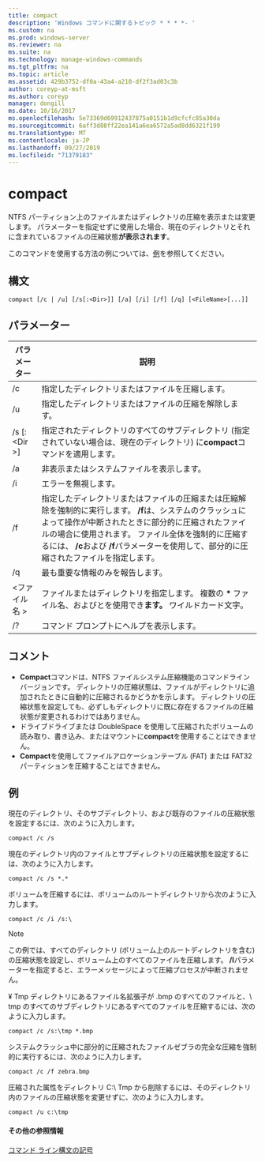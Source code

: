 ```yaml
---
title: compact
description: 'Windows コマンドに関するトピック * * * *- '
ms.custom: na
ms.prod: windows-server
ms.reviewer: na
ms.suite: na
ms.technology: manage-windows-commands
ms.tgt_pltfrm: na
ms.topic: article
ms.assetid: 429b3752-df0a-43a4-a210-df2f3ad03c3b
author: coreyp-at-msft
ms.author: coreyp
manager: dongill
ms.date: 10/16/2017
ms.openlocfilehash: 5e73369d69912437875a0151b1d9cfcfc85a30da
ms.sourcegitcommit: 6aff3d88ff22ea141a6ea6572a5ad8dd6321f199
ms.translationtype: MT
ms.contentlocale: ja-JP
ms.lasthandoff: 09/27/2019
ms.locfileid: "71379183"
---
```

# <a name="compact"></a>compact



NTFS パーティション上のファイルまたはディレクトリの圧縮を表示または変更します。 パラメーターを指定せずに使用した場合、現在のディレクトリとそれに含まれているファイルの圧縮状態**が表示されます**。

このコマンドを使用する方法の例については、[例](#BKMK_examples)を参照してください。

## <a name="syntax"></a>構文

```
compact [/c | /u] [/s[:<Dir>]] [/a] [/i] [/f] [/q] [<FileName>[...]]
```

## <a name="parameters"></a>パラメーター

|パラメーター|説明|
|---------|-----------|
|/c|指定したディレクトリまたはファイルを圧縮します。|
|/u|指定したディレクトリまたはファイルの圧縮を解除します。|
|/s [: \<Dir >]|指定されたディレクトリのすべてのサブディレクトリ (指定されていない場合は、現在のディレクトリ) に**compact**コマンドを適用します。|
|/a|非表示またはシステムファイルを表示します。|
|/i|エラーを無視します。|
|/f|指定したディレクトリまたはファイルの圧縮または圧縮解除を強制的に実行します。 **/f**は、システムのクラッシュによって操作が中断されたときに部分的に圧縮されたファイルの場合に使用されます。 ファイル全体を強制的に圧縮するには、 **/c**および **/f**パラメーターを使用して、部分的に圧縮されたファイルを指定します。|
|/q|最も重要な情報のみを報告します。|
|\<ファイル名 >|ファイルまたはディレクトリを指定します。 複数の **&#42;** ファイル名、およびとを使用でき**ます。** ワイルドカード文字。|
|/?|コマンド プロンプトにヘルプを表示します。|

## <a name="remarks"></a>コメント

-   **Compact**コマンドは、NTFS ファイルシステム圧縮機能のコマンドラインバージョンです。 ディレクトリの圧縮状態は、ファイルがディレクトリに追加されたときに自動的に圧縮されるかどうかを示します。 ディレクトリの圧縮状態を設定しても、必ずしもディレクトリに既に存在するファイルの圧縮状態が変更されるわけではありません。
-   ドライブドライブまたは DoubleSpace を使用して圧縮されたボリュームの読み取り、書き込み、またはマウントに**compact**を使用することはできません。
-   **Compact**を使用してファイルアロケーションテーブル (FAT) または FAT32 パーティションを圧縮することはできません。

## <a name="BKMK_examples"></a>例

現在のディレクトリ、そのサブディレクトリ、および既存のファイルの圧縮状態を設定するには、次のように入力します。
```
compact /c /s 
```
現在のディレクトリ内のファイルとサブディレクトリの圧縮状態を設定するには、次のように入力します。
```
compact /c /s *.*
```
ボリュームを圧縮するには、ボリュームのルートディレクトリから次のように入力します。
```
compact /c /i /s:\
```

> [!NOTE]
> この例では、すべてのディレクトリ (ボリューム上のルートディレクトリを含む) の圧縮状態を設定し、ボリューム上のすべてのファイルを圧縮します。 **/I**パラメーターを指定すると、エラーメッセージによって圧縮プロセスが中断されません。

¥ Tmp ディレクトリにあるファイル名拡張子が .bmp のすべてのファイルと、\ tmp のすべてのサブディレクトリにあるすべてのファイルを圧縮するには、次のように入力します。
```
compact /c /s:\tmp *.bmp
```
システムクラッシュ中に部分的に圧縮されたファイルゼブラの完全な圧縮を強制的に実行するには、次のように入力します。
```
compact /c /f zebra.bmp
```
圧縮された属性をディレクトリ C:\ Tmp から削除するには、そのディレクトリ内のファイルの圧縮状態を変更せずに、次のように入力します。
```
compact /u c:\tmp
```

#### <a name="additional-references"></a>その他の参照情報

[コマンド ライン構文の記号](command-line-syntax-key.md)